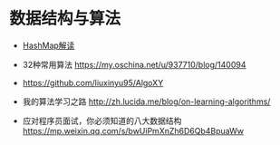 # 数据结构与算法

- [HashMap解读](https://juejin.im/entry/5a140ca4f265da43310d728d)
- 32种常用算法 https://my.oschina.net/u/937710/blog/140094
- https://github.com/liuxinyu95/AlgoXY

- 我的算法学习之路 http://zh.lucida.me/blog/on-learning-algorithms/

- 应对程序员面试，你必须知道的八大数据结构
 https://mp.weixin.qq.com/s/bwUiPmXnZh6D6Qb4BpuaWw
